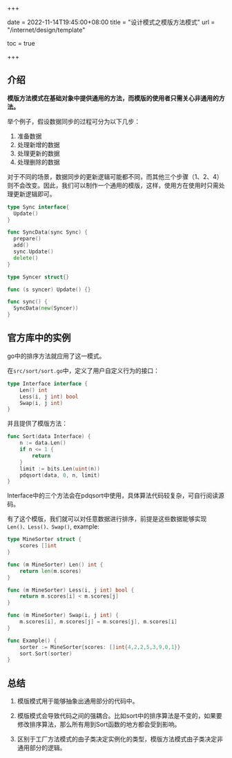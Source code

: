 +++

date = 2022-11-14T19:45:00+08:00
title = "设计模式之模版方法模式"
url = "/internet/design/template"

toc = true

+++



## 介绍

**模版方法模式在基础对象中提供通用的方法，而模版的使用者只需关心非通用的方法。**

举个例子，假设数据同步的过程可分为以下几步：

1. 准备数据
2. 处理新增的数据
3. 处理更新的数据
4. 处理删除的数据

对于不同的场景，数据同步的更新逻辑可能都不同，而其他三个步骤（1、2、4）则不会改变。因此，我们可以制作一个通用的模版，这样，使用方在使用时只需处理更新逻辑即可。

```go
type Sync interface{
  Update()
}

func SyncData(sync Sync) {
  prepare()
  add()
  sync.Update()
  delete()
}

type Syncer struct{}

func (s syncer) Update() {}

func sync() {
  SyncData(new(Syncer))
}
```

## 官方库中的实例

go中的排序方法就应用了这一模式。

在`src/sort/sort.go`中，定义了用户自定义行为的接口：

```go
type Interface interface {
	Len() int
	Less(i, j int) bool
	Swap(i, j int)
}
```

并且提供了模版方法：

```go
func Sort(data Interface) {
	n := data.Len()
	if n <= 1 {
		return
	}
	limit := bits.Len(uint(n))
	pdqsort(data, 0, n, limit)
}
```

Interface中的三个方法会在pdqsort中使用，具体算法代码较复杂，可自行阅读源码。

有了这个模版，我们就可以对任意数据进行排序，前提是这些数据能够实现`Len()、Less()、Swap()`, example:

```go
type MineSorter struct {
	scores []int
}

func (m MineSorter) Len() int {
	return len(m.scores)
}

func (m MineSorter) Less(i, j int) bool {
	return m.scores[i] < m.scores[j]
}

func (m MineSorter) Swap(i, j int) {
	m.scores[i], m.scores[j] = m.scores[j], m.scores[i]
}

func Example() {
	sorter := MineSorter{scores: []int{4,2,2,5,3,9,0,1}}
	sort.Sort(sorter)
}
```

## 总结

1. 模版模式用于能够抽象出通用部分的代码中。

2. 模版模式会导致代码之间的强耦合。比如sort中的排序算法是不变的，如果要修改排序算法，那么所有用到Sort函数的地方都会受到影响。

3. 区别于工厂方法模式的由子类决定实例化的类型，模版方法模式由子类决定非通用部分的逻辑。

   
